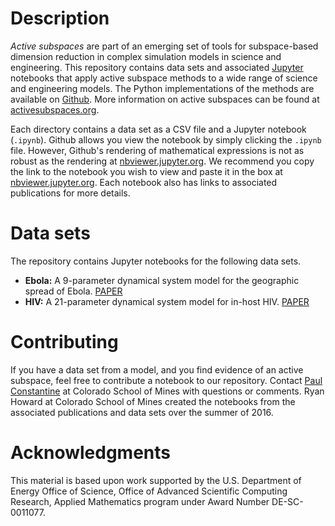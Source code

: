 # Description

*Active subspaces* are part of an emerging set of tools for subspace-based dimension reduction in complex simulation models in science and engineering. This repository contains data sets and associated [Jupyter](http://jupyter.org) notebooks that apply active subspace methods to a wide range of science and engineering models. The Python implementations of the methods are available on [Github](http://github.com/paulcon/active_subspaces/). More information on active subspaces can be found at [activesubspaces.org](http://activesubspaces.org).

Each directory contains a data set as a CSV file and a Jupyter notebook (`.ipynb`). Github allows you view the notebook by simply clicking the `.ipynb` file. However, Github's rendering of mathematical expressions is not as robust as the rendering at [nbviewer.jupyter.org](http://nbviewer.jupyter.org/). We recommend you copy the link to the notebook you wish to view and paste it in the box at [nbviewer.jupyter.org](http://nbviewer.jupyter.org/). Each notebook also has links to associated publications for more details.

# Data sets

The repository contains Jupyter notebooks for the following data sets.

* **Ebola:** A 9-parameter dynamical system model for the geographic spread of Ebola. [PAPER](http://arxiv.org/abs/1603.04955)
* **HIV:** A 21-parameter dynamical system model for in-host HIV. [PAPER](http://arxiv.org/abs/1604.04588)


# Contributing

If you have a data set from a model, and you find evidence of an active subspace, feel free to contribute a notebook to our repository. Contact [Paul Constantine](http://inside.mines.edu/~pconstan) at Colorado School of Mines with questions or comments. Ryan Howard at Colorado School of Mines created the notebooks from the associated publications and data sets over the summer of 2016.

# Acknowledgments

This material is based upon work supported by the U.S. Department of Energy Office of Science, Office of Advanced Scientific Computing Research, Applied Mathematics program under Award Number DE-SC-0011077.

